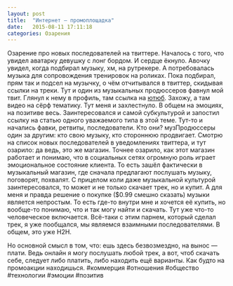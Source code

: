 ```yaml
---
layout: post
title:  "Интернет — промоплощадка"
date:   2015-08-11 17:11:18
categories: Озарения
---
```

Озарение про новых последователей на твиттере.
Началось с того, что увидел аватарку девушку с лонг бордом. И сердце ёкнуло. Авочку увидел, когда подбирал музыку, хм, на рутрекере. А потребовалась музыка для сопровождения тренировок на роликах. Пока подбирал, прям так и подсел на музычку, о чём отчитывался в твиттер, скидывая ссылки на треки. Тут и один из музыкальных продюссеров фавнул мой твит. Глянул к нему в профиль, там ссылка на [ютюб][yt]. Захожу, а там видео на сёрф тематику. Тут меня и захлестнуло. В общем на эмоциях, на позитиве весь. Заинтересовался и самой субкультурой и запостил ссылку на статью одного уважаемого типа в этой теме. Тут-то и начались фавки, ретвиты, последователи. Кто они? музПродюссеры один за другим: кто свою музыку, кто стороннюю продвигает. Смотрю на список новых последователей в уведомлениях твиттера, и тут озарило: да ведь, это же магазин. Точнее озарило, как этот магазин работает и понимаю, что в социальных сетях огромную роль играет эмоциональное состояние клиента.  То есть зашёл фактически в музыкальный магазин, где сначала предлагают послушать музыку, поговорят, похвалят. С прицелом коли даже музыкальной культурой заинтересовался, то может и не только скачает трек, но и купит.
А для меня и правда решение о покупке ($0.99 смешно сказать) музыки является непростым. То есть где-то внутри мне и хочется её купить, но вообще-то понимаю, что и так могу найти и скачать. Тут уже что-то человеческое включается. Всё-таки с этим парнем, который сделал трек, я уже пообщался, мы являемся взаимными последователями. В общем, это уже H2H.

Но основной смысл в том, что: ешь здесь безвозмездно, на вынос — плати. Ведь онлайн я могу послушать любой трек, а вот, чтоб скачать себе, следует либо платить, либо находить ещё варианты. Как будто на промоакции находишься.
#коммерция #отношения #общество #технологии #эмоции #позитив

[yt]:  https://youtu.be/wIgFkbgkAF4

